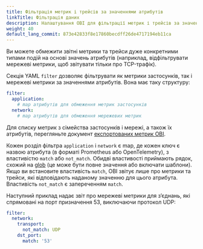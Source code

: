 ```yaml
---
title: Фільтрація метрик і трейсів за значеннями атрибутів
linkTitle: Фільтрація даних
description: Налаштування OBI для фільтрації метрик і трейсів за значеннями атрибутів.
weight: 40
default_lang_commit: 873e42833f8e17860becdff26de4717194eb11ca
---
```


Ви можете обмежити звітні метрики та трейси дуже конкретними типами подій на основі значень атрибутів (наприклад, відфільтрувати мережеві метрики, щоб звітувати тільки про TCP-трафік).

Секція YAML `filter` дозволяє фільтрувати як метрики застосунків, так і мережеві метрики за значеннями атрибутів. Вона має таку структуру:

```yaml
filter:
  application:
    # map атрибутів для обмеження метрик застосунків
  network:
    # map атрибутів для обмеження мережевих метрик
```

Для списку метрик з сімейства застосунків і мережі, а також їх атрибутів, перегляньте документ [експортованих метрик OBI](../../metrics/).

Кожен розділ фільтра `application` і `network` є map, де кожен ключ є назвою атрибута (в форматі Prometheus або OpenTelemetry), з властивістю `match` або `not_match`. Обидві властивості приймають рядок, схожий на [glob](https://github.com/gobwas/glob) (це може бути повне значення або включати шаблони). Якщо ви встановите властивість `match`, OBI звітує лише про метрики та трейси, які відповідають наданому значенню для цього атрибута. Властивість `not_match` є запереченням `match`.

Наступний приклад надає звіт про мережеві метрики для зʼєднань, які спрямовані на порт призначення 53, виключаючи протокол UDP:

```yaml
filter:
  network:
    transport:
      not_match: UDP
    dst_port:
      match: '53'
```
